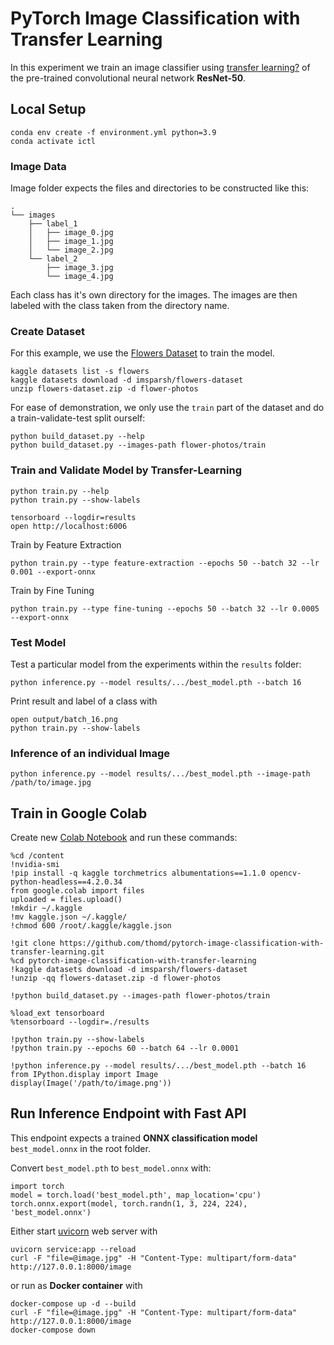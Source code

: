 # PyTorch Image Classification with Transfer Learning

In this experiment we train an image classifier using [transfer learning?](https://nbviewer.jupyter.org/github/thomd/pytorch-image-classification-with-transfer-learning/blob/main/transfer-learning.ipynb) of the pre-trained convolutional neural network **ResNet-50**.

## Local Setup

    conda env create -f environment.yml python=3.9
    conda activate ictl

### Image Data

Image folder expects the files and directories to be constructed like this:

    .
    └── images
        ├── label_1
        │   ├── image_0.jpg
        │   ├── image_1.jpg
        │   └── image_2.jpg
        └── label_2
            ├── image_3.jpg
            └── image_4.jpg

Each class has it's own directory for the images. The images are then labeled with the class taken from the directory name.

### Create Dataset

For this example, we use the [Flowers Dataset](https://www.kaggle.com/datasets/imsparsh/flowers-dataset/) to train the model.

    kaggle datasets list -s flowers
    kaggle datasets download -d imsparsh/flowers-dataset
    unzip flowers-dataset.zip -d flower-photos

For ease of demonstration, we only use the `train` part of the dataset and do a train-validate-test split ourself:

    python build_dataset.py --help
    python build_dataset.py --images-path flower-photos/train

### Train and Validate Model by Transfer-Learning

    python train.py --help
    python train.py --show-labels

    tensorboard --logdir=results
    open http://localhost:6006

Train by Feature Extraction

    python train.py --type feature-extraction --epochs 50 --batch 32 --lr 0.001 --export-onnx

Train by Fine Tuning

    python train.py --type fine-tuning --epochs 50 --batch 32 --lr 0.0005 --export-onnx

### Test Model

Test a particular model from the experiments within the `results` folder:

    python inference.py --model results/.../best_model.pth --batch 16

Print result and label of a class with

    open output/batch_16.png
    python train.py --show-labels

### Inference of an individual Image

    python inference.py --model results/.../best_model.pth --image-path /path/to/image.jpg

## Train in Google Colab

Create new [Colab Notebook](https://colab.research.google.com) and run these commands:

    %cd /content
    !nvidia-smi
    !pip install -q kaggle torchmetrics albumentations==1.1.0 opencv-python-headless==4.2.0.34
    from google.colab import files
    uploaded = files.upload()
    !mkdir ~/.kaggle
    !mv kaggle.json ~/.kaggle/
    !chmod 600 /root/.kaggle/kaggle.json

    !git clone https://github.com/thomd/pytorch-image-classification-with-transfer-learning.git
    %cd pytorch-image-classification-with-transfer-learning
    !kaggle datasets download -d imsparsh/flowers-dataset
    !unzip -qq flowers-dataset.zip -d flower-photos

    !python build_dataset.py --images-path flower-photos/train

    %load_ext tensorboard
    %tensorboard --logdir=./results

    !python train.py --show-labels
    !python train.py --epochs 60 --batch 64 --lr 0.0001

    !python inference.py --model results/.../best_model.pth --batch 16
    from IPython.display import Image
    display(Image('/path/to/image.png'))

## Run Inference Endpoint with Fast API

This endpoint expects a trained **ONNX classification model** `best_model.onnx` in the root folder.

Convert `best_model.pth` to `best_model.onnx` with:

    import torch
    model = torch.load('best_model.pth', map_location='cpu')
    torch.onnx.export(model, torch.randn(1, 3, 224, 224), 'best_model.onnx')

Either start [uvicorn](https://www.uvicorn.org/) web server with

    uvicorn service:app --reload
    curl -F "file=@image.jpg" -H "Content-Type: multipart/form-data" http://127.0.0.1:8000/image

or run as **Docker container** with

    docker-compose up -d --build
    curl -F "file=@image.jpg" -H "Content-Type: multipart/form-data" http://127.0.0.1:8000/image
    docker-compose down
